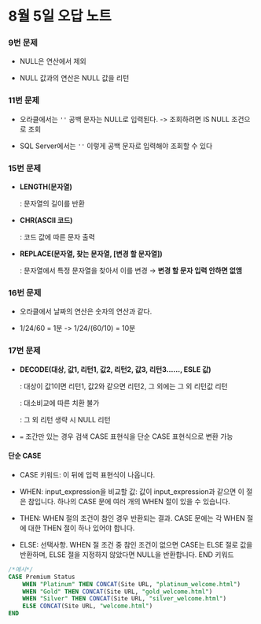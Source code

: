 # 8월 5일 오답 노트

### 9번 문제

- NULL은 연산에서 제외

- NULL 값과의 연산은 NULL 값을 리턴

### 11번 문제

- 오라클에서는 `''` 공백 문자는 NULL로 입력된다. -> 조회하려면 IS NULL 조건으로 조회

- SQL Server에서는 `''` 이렇게 공백 문자로 입력해야 조회할 수 있다

### 15번 문제

- **LENGTH(문자열)**
    
    : 문자열의 길이를 반환

- **CHR(ASCII 코드)**
    
    : 코드 값에 따른 문자 출력

- **REPLACE(문자열, 찾는 문자열, [변경 할 문자열])**
    
    : 문자열에서 특정 문자열을 찾아서 이를 변경 → **변경 할 문자 입력 안하면 없앰**

### 16번 문제

- 오라클에서 날짜의 연산은 숫자의 연산과 같다.

- 1/24/60 = 1분 -> 1/24/(60/10) = 10분

### 17번 문제

- **DECODE(대상, 값1, 리턴1, 값2, 리턴2, 값3, 리턴3……, ESLE 값)**
    
    : 대상이 값1이면 리턴1, 값2와 같으면 리턴2, 그 외에는 그 외 리턴값 리턴

    : 대소비교에 따른 치환 불가

    : 그 외 리턴 생략 시 NULL 리턴

- `=` 조간만 있는 경우 검색 CASE 표현식을 단순 CASE 표현식으로 변환 가능

#### 단순 CASE

- CASE 키워드: 이 뒤에 입력 표현식이 나옵니다.

- WHEN: input_expression을 비교할 값: 값이 input_expression과 같으면 이 절은 참입니다. 하나의 CASE 문에 여러 개의 WHEN 절이 있을 수 있습니다.

- THEN: WHEN 절의 조건이 참인 경우 반환되는 결과. CASE 문에는 각 WHEN 절에 대한 THEN 절이 하나 있어야 합니다.

- ELSE: 선택사항. WHEN 절 조건 중 참인 조건이 없으면 CASE는 ELSE 절로 값을 반환하며, ELSE 절을 지정하지 않았다면 NULL을 반환합니다.
END 키워드

```sql
/*예시*/
CASE Premium Status
    WHEN "Platinum" THEN CONCAT(Site URL, "platinum_welcome.html") 
    WHEN "Gold" THEN CONCAT(Site URL, "gold_welcome.html")
    WHEN "Silver" THEN CONCAT(Site URL, "silver_welcome.html")
    ELSE CONCAT(Site URL, "welcome.html") 
END
```


